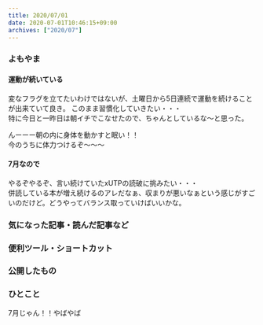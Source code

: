 ```yaml
---
title: 2020/07/01
date: 2020-07-01T10:46:15+09:00
archives: ["2020/07"]
---
```

### よもやま
#### 運動が続いている
変なフラグを立てたいわけではないが、土曜日から5日連続で運動を続けることが出来ていて良き。 このまま習慣化していきたい・・・  
特に今日と一昨日は朝イチでこなせたので、ちゃんとしているな〜と思った。  

んーーー朝の内に身体を動かすと眠い！！  
今のうちに体力つけるぞ〜〜〜

#### 7月なので
やるぞやるぞ、言い続けていたxUTPの読破に挑みたい・・・  
併読している本が増え続けるのアレだなぁ、収まりが悪いなぁという感じがすごいのだけど。どうやってバランス取っていけばいいかな。

### 気になった記事・読んだ記事など

### 便利ツール・ショートカット

### 公開したもの

### ひとこと
7月じゃん！！やばやば